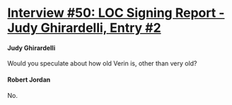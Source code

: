 # [Interview #50: LOC Signing Report - Judy Ghirardelli, Entry #2](https://www.theoryland.com/intvmain.php?i=50#2)

#### Judy Ghirardelli

Would you speculate about how old Verin is, other than very old?

#### Robert Jordan

No.

